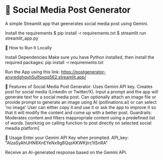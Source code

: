 # 💬 Social Media Post Generator

A simple Streamlit app that geenerates social media post using Gemini. 


Install the requirements
$ pip install -r requirements.txt
$ streamlit run streamlit_app.py


🚀 How to Run It Locally

Install Dependencies Make sure you have Python installed, then install the required packages: pip install -r requirements.txt

Run the App using this link: https://postgenerator-anvredghqyh5ulfqxqq562.streamlit.app/

🏥 Features of Social Media Post Generator: 
Uses Gemini API key. Creates post for social media (LinkedIn or Twitter/X). 
Input a prompt and the app will generate text for a social media post. 
Can optionally attach an image file or provide prompt to generate an image using AI (pollinations.ai) or can select 'no image'
User can either copy it and use it or ask the app to improve it so that it will modify the content and come up with a better post. 
Guardrails: Moderates content and filters inappropriate content using a predefined list of words. 
[workinig on calling function to post directly on selected social meadia platform]

🔑 Usage Enter your Gemini API Key when prompted. API_key: "AIzaSyAhUHN6XnEYeNx9g8QqsKKWKjtrc1tSnRA"

Receive an AI-generated response based on the Gemini API.
